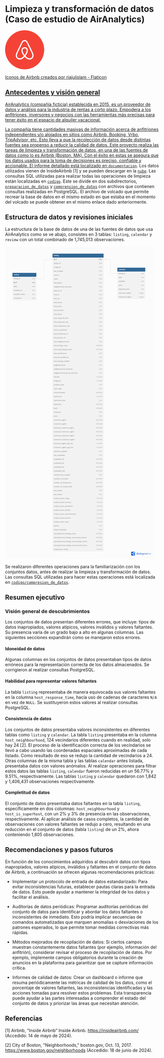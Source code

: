 # Limpieza y transformación de datos (Caso de estudio de AirAnalytics)

![airbnb-logo](airbnb-logo.png)

<a href="https://www.flaticon.com/free-icons/airbnb" title="iconos de airbnb">Iconos de Airbnb creados por riajulislam - Flaticon

## Antecedentes y visión general

AirAnalytics (compañía ficticia) establecida en 2015, es un proveedor de datos y análisis para la industria de rentas a corto plazo. Empodera a los anfitriones, inversores y negocios con las herramientas más precisas para tener éxito
en el espacio de alquiler vacacional.

La compañía tiene cantidades masivas de información acerca de anfitriones independientes y/o alojados en sitios como Airbnb, Booking, Vrbo, TripAdvisor, etc. Esto lleva a que la recolección
de datos desde distintas fuentes sea propenso a reducir la calidad de datos. Este proyecto realiza las tareas de limpieza y transformación de datos, en una de las fuentes de datos como lo es
Airbnb (Boston, MA). Con el éxito en estas se asegura que los datos usados para la toma de decisiones es preciso, confiable y accionable. El informe detallado está localizado en [`documentacion`](https://github.com/cjmj96/limpieza-y-transformacion-de-datos/tree/main/documentacion).
Los datos utilizados vienen de InsideAirbnb [1] y se pueden descargar en la [`nube`](https://drive.google.com/drive/folders/16q4xgEGPM-RoK31yX8wkQwENX2kmSOQA?usp=sharing).
Las consultas SQL utilizadas para realizar todas las operaciones de limpieza están localizadas en [`codigo`](https://github.com/cjmj96/limpieza-y-transformacion-de-datos/tree/main/codigo). Este se divide en dos
subdirectorios, [`preparacion_de_datos`](https://github.com/cjmj96/limpieza-y-transformacion-de-datos/tree/main/codigo/preparacion_de_datos)
y [`comprension_de_datos`](https://github.com/cjmj96/limpieza-y-transformacion-de-datos/tree/main/codigo/comprension_de_datos) con archivos que contienen consultas realizadas en PostgreSQL. El archivo de volcado que permite recrear la base de datos en el mismo estado en que
estaba en el momento del volcado se puede obtener en el mismo enlace dado anteriormente.

## Estructura de datos y revisiones iniciales

La estructura de la base de datos de una de las fuentes de datos que usa AirAnalytics como se ve abajo, consistes en 3 tablas: `listing`, `calendar` y `review` con un total
combinado de 1,745,013 observaciones.

![erd-boston-airbnb-data](./erd-boston-airbnb-data.png)

Se realizaron diferentes operaciones para la familiarización con los conjuntos datos, antes de realizar la limpieza y transformación de datos. Las consultas
SQL utilizadas para hacer estas operaciones está localizada en [`codigo/compresion_de_datos`](https://github.com/cjmj96/limpieza-y-transformacion-de-datos/tree/main/codigo/comprension_de_datos).

## Resumen ejecutivo

### Visión general de descubrimientos

Los conjuntos de datos presentan diferentes errores, que incluye: tipos de datos inapropiados, valores atípicos, valores inválidos y valores faltantes. Su presencia varía de un grado bajo a alto en
algunas columnas. Las siguientes secciones expandirán como se manejaron estos errores.

#### Idoneidad de datos

Algunas columnas en los conjuntos de datos presentaban tipos de datos erróneos para la representación correcta de los datos almacenados. Se corrigieron al realizar consultas PostgreSQL.

#### Habilidad para representar valores faltantes

La tabla `listing` representaba de manera equivocada sus valores faltantes en la columna `host_response_time`, hacía uso de cadenas de caracteres `N/A` en vez de `NULL`. Se sustituyeron
estos valores al realizar consultas PostgreSQL.

#### Consistencia de datos

Los conjuntos de datos presentaba valores inconsistentes en diferentes tablas como `listing` y `calendar`. La tabla `listing` presentaba en la columna `host_neighbourhood`,
124 vecindarios diferentes cuando en realidad, solo hay 24 [2]. El proceso de la identificación correcta de los vecindarios
se llevó a cabo usando las coordenadas espaciales aproximadas de cada listado. Como resultado de eso se redujo la cantidad de vecindarios a 24. Otras columnas de la
misma tabla y las tablas `calendar` antes listada, presentaba datos con valores anómalos. Al realizar
operaciones para filtrar estos datos las tablas `listing`, `calendar` fueron reducidas en un 56.77% y 9.51%, respectivamente. Las tablas `listing` y `calendar` quedaron
con 1,842 y 1,406,431 observaciones respectivamente.

#### Completitud de datos

El conjunto de datos presentaba datos faltantes en la tabla `listing`, específicamente en dos columnas: `host_neighbourhood` y `host_is_superhost`, con un 2% y 3% de presencia
en las observaciones, respectivamente. Al aplicar análisis de casos completos, la cantidad de observaciones con valores faltantes se redujo a cero, resultando en una
reducción en el conjunto de datos (tabla `listing`) de un 2%, ahora conteniendo 1,805 observaciones.

## Recomendaciones y pasos futuros

En función de los conocimientos adquiridos al descubrir datos con tipos inapropiados, valores atípicos, inválidos y faltantes en el conjunto de datos de Airbnb, a continuación se ofrecen algunas recomendaciones prácticas:

- Implementar un protocolo de entrada de datos estandarizado: Para evitar inconsistencias futuras, establecer pautas claras para la entrada de datos. Esto puede ayudar a mantener
la integridad de los datos y facilitar el análisis.

- Auditorías de datos periódicas: Programar auditorías periódicas del conjunto de datos para identificar y abordar los datos faltantes o inconsistentes de inmediato. Esto podría
implicar secuencias de comandos automatizadas que marquen anomalías o desviaciones de los patrones esperados, lo que permite tomar medidas correctivas más rápidas.

- Métodos mejorados de recopilación de datos: Si ciertos campos muestran constantemente datos faltantes (por ejemplo, información del anfitrión), considerar revisar el proceso
de recopilación de datos. Por ejemplo, implemente campos obligatorios durante la creación de anuncios en la plataforma para garantizar que se capture información crítica.

- Informes de calidad de datos: Crear un dashboard o informe que resuma periódicamente las métricas de calidad de los datos, como el porcentaje de valores faltantes, las
inconsistencias identificadas y las acciones tomadas para resolver estos problemas. Esta transparencia puede ayudar a las partes interesadas a comprender el estado
del conjunto de datos y priorizar las áreas que necesitan atención.

## Referencias

[1] Airbnb, “Inside Airbnb” Inside Airbnb. https://insideairbnb.com/ (Accedido: 14 de mayo de 2024).

[2] City of Boston, "Neighborhoods," boston.gov, Oct. 13, 2017. https://www.boston.gov/neighborhoods (Accedido: 18 de junio de 2024).

